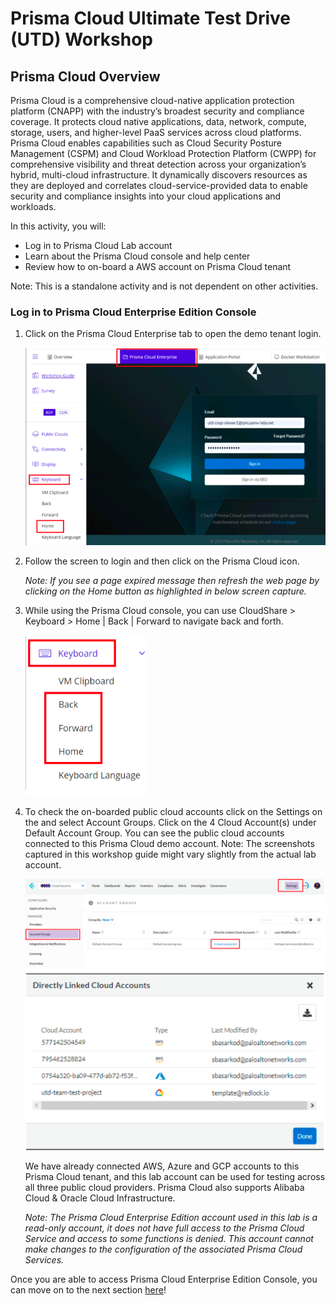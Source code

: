 # Prisma Cloud Ultimate Test Drive (UTD) Workshop
## Prisma Cloud Overview
Prisma Cloud is a comprehensive cloud-native application protection platform (CNAPP) with the industry’s broadest security and compliance coverage. It protects cloud native applications, data, network, compute, storage, users, and higher-level PaaS services across cloud platforms. Prisma Cloud enables capabilities such as Cloud Security Posture Management (CSPM) and Cloud Workload Protection Platform (CWPP) for comprehensive visibility and threat detection across your organization’s hybrid, multi-cloud infrastructure. It dynamically discovers resources as they are deployed and correlates cloud-service-provided data to enable security and compliance insights into your cloud applications and workloads.

In this activity, you will:
* Log in to Prisma Cloud Lab account
* Learn about the Prisma Cloud console and help center
* Review how to on-board a AWS account on Prisma Cloud tenant

Note: This is a standalone activity and is not dependent on other activities.

### Log in to Prisma Cloud Enterprise Edition Console
1. Click on the Prisma Cloud Enterprise tab to open the demo tenant login.

    ![alt text](/resouces/pcs-screen-1.png)

2. Follow the screen to login and then click on the Prisma Cloud icon.
    
    *Note: If you see a page expired message then refresh the web page by clicking on the Home button as highlighted in below screen capture.*
3. While using the Prisma Cloud console, you can use CloudShare > Keyboard > Home | Back | Forward to navigate back and forth.

    ![alt text](/resouces/pcs-screen-2.png)

4. To check the on-boarded public cloud accounts click on the Settings on the and select Account Groups. Click on the 4 Cloud Account(s) under Default Account Group. You can see the public cloud accounts connected to this Prisma Cloud demo account.
Note: The screenshots captured in this workshop guide might vary slightly from the actual lab account.

    ![alt text](/resouces/pcs-screen-3.png)
    ![alt text](/resouces/pcs-screen-4.png)

    We have already connected AWS, Azure and GCP accounts to this Prisma Cloud tenant, and this lab account can be used for testing across all three public cloud providers. Prisma Cloud also supports Alibaba Cloud & Oracle Cloud Infrastructure.
    
    *Note: The Prisma Cloud Enterprise Edition account used in this lab is a read-only account, it does not have full access to the Prisma Cloud Service and access to some functions is denied. This account cannot make changes to the configuration of the associated Prisma Cloud Services.*

Once you are able to access Prisma Cloud Enterprise Edition Console, you can move on to the next section [here](03-C2CRemediation.md)!